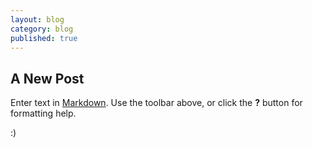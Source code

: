 ```yaml
---
layout: blog
category: blog
published: true
---
```


## A New Post


Enter text in [Markdown](http://daringfireball.net/projects/markdown/). Use the toolbar above, or click the **?** button for formatting help.

:)

